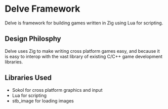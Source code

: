 # Delve Framework

Delve is framework for building games written in Zig using Lua for scripting.

## Design Philosphy

Delve uses Zig to make writing cross platform games easy, and because it is easy to interop with the vast library of existing C/C++ game development libraries.

## Libraries Used

* Sokol for cross platform graphics and input
* Lua for scripting
* stb_image for loading images
